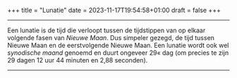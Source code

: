 +++
title = "Lunatie"
date = 2023-11-17T19:54:58+01:00
draft = false
+++

---
Een lunatie is de tijd die verloopt tussen de tijdstippen van op elkaar
volgende fasen van *Nieuwe Maan*. Dus simpeler gezegd, de tijd tussen
Nieuwe Maan en de eerstvolgende Nieuwe Maan. Een lunatie wordt ook wel
*synodische maand* genoemd en duurt ongeveer 29« dag (om precies te zijn
29 dagen 12 uur 44 minuten en 2,88 seconden).

---
